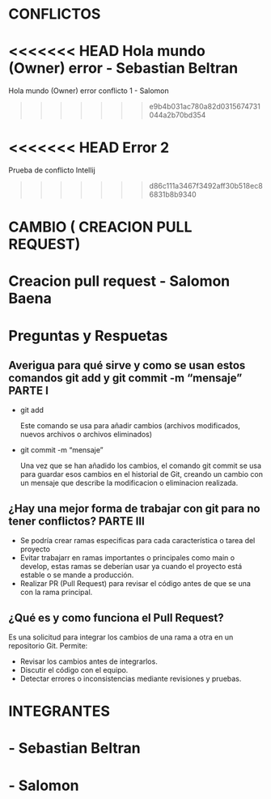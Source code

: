 # CONFLICTOS
<<<<<<< HEAD
Hola mundo (Owner) error - Sebastian Beltran 
=======
Hola mundo (Owner) error conflicto 1 - Salomon
>>>>>>> e9b4b031ac780a82d0315674731044a2b70bd354

<<<<<<< HEAD
Error 2 
=======
Prueba de conflicto Intellij 
>>>>>>> d86c111a3467f3492aff30b518ec86831b8b9340


# CAMBIO ( CREACION PULL REQUEST)
# Creacion pull request - Salomon Baena

# Preguntas y Respuetas
## Averigua para qué sirve y como se usan estos comandos git add y git commit -m “mensaje” PARTE I
- git add

    Este comando se usa para añadir cambios (archivos modificados, nuevos archivos o archivos
    eliminados)

- git commit -m “mensaje”

    Una vez que se han añadido los cambios, el comando git commit se usa para guardar esos cambios en el
    historial de Git, creando un cambio con un mensaje que describe la modificacion o eliminacion realizada. 

## ¿Hay una mejor forma de trabajar con git para no tener conflictos? PARTE III
- Se podría crear ramas especificas para cada característica o tarea del proyecto
- Evitar trabajarr en ramas importantes o principales como main o develop, estas ramas se deberían usar ya cuando el proyecto está estable o se mande a producción.
- Realizar PR (Pull Request) para revisar el código antes de que se una con la rama principal.
## ¿Qué es y como funciona el Pull Request?
Es una solicitud para integrar los cambios de una rama a otra en un repositorio Git. Permite:

* Revisar los cambios antes de integrarlos.
* Discutir el código con el equipo.
* Detectar errores o inconsistencias mediante revisiones y pruebas.


# INTEGRANTES
# - Sebastian Beltran
# - Salomon